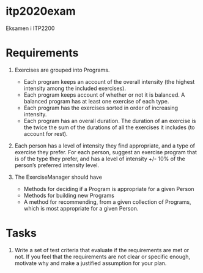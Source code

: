 # itp2020exam
Eksamen i ITP2200


# Requirements
1. Exercises are grouped into Programs.
    - Each program keeps an account of the overall intensity (the highest intensity among the included exercises).
    - Each program keeps account of whether or not it is balanced. A balanced program has at least one exercise of each type.
    - Each program has the exercises sorted in order of increasing intensity.
    - Each program has an overall duration. The duration of an exercise is the twice the sum of the durations of all the exercises it includes (to account for rest).
    
2. Each person has a level of intensity they find appropriate, and a type of exercise they prefer. For each person, suggest an exercise program that is of the type they prefer, and has a level of intensity +/- 10% of the person’s preferred intensity level.
3. The ExerciseManager should have
    - Methods for deciding if a Program is appropriate for a given Person
    - Methods for building new Programs
    - A method for recommending, from a given collection of Programs, which is most appropriate for a given Person.
    
# Tasks
1. Write a set of test criteria that evaluate if the requirements are met or not. If you feel that the requirements are not clear or specific enough, motivate why and make a justified assumption for your plan.

